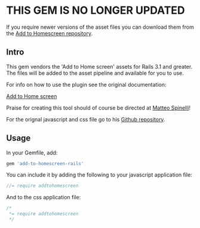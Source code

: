 # THIS GEM IS NO LONGER UPDATED

If you require newer versions of the asset files you can download them from the [Add to Homescreen repository](https://github.com/cubiq/add-to-homescreen).

## Intro

This gem vendors the 'Add to Home screen' assets for Rails 3.1 and greater.
The files will be added to the asset pipeline and available for you to use.

For info on how to use the plugin see the original documentation:

[Add to Home screen](http://cubiq.org/add-to-home-screen)

Praise for creating this tool should of course be directed at [Matteo Spinelli](http://cubiq.org/)!

For the orignal javascript and css file go to his [Github repository](https://github.com/cubiq/add-to-homescreen).

## Usage

In your Gemfile, add:

```ruby
gem 'add-to-homescreen-rails'
```

You can include it by adding the following to your javascript application file:

```javascript
//= require addtohomescreen
```

And to the css application file:

```css
/*
 *= require addtohomescreen
 */
```
